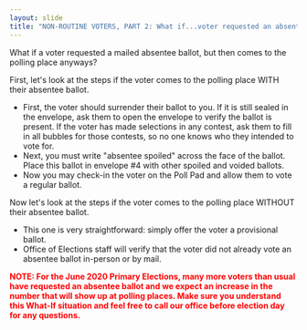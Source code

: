 ```yaml
---
layout: slide
title: "NON-ROUTINE VOTERS, PART 2: What if...voter requested an absentee ballot?"
---
```


What if a voter requested a mailed absentee ballot, but then comes to the polling place anyways?

First, let's look at the steps if the voter comes to the polling place WITH their absentee ballot.

-   First, the voter should surrender their ballot to you. If it is still sealed in the envelope, ask them to open the envelope to verify the ballot is present. If the voter has made selections in any contest, ask them to fill in all bubbles for those contests, so no one knows who they intended to vote for.
-   Next, you must write "absentee spoiled" across the face of the ballot. Place this ballot in envelope #4 with other spoiled and voided ballots.
-   Now you may check-in the voter on the Poll Pad and allow them to vote a regular ballot.

Now let's look at the steps if the voter comes to the polling place WITHOUT their absentee ballot.

-   This one is very straightforward: simply offer the voter a provisional ballot.
-   Office of Elections staff will verify that the voter did not already vote an absentee ballot in-person or by mail.

**<span style="color:red;">NOTE: For the June 2020 Primary Elections, many more voters than usual have requested an absentee ballot and we expect an increase in the number that will show up at polling places. Make sure you understand this What-If situation and feel free to call our office before election day for any questions.</span>**
